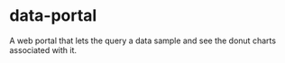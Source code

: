 # data-portal
A web portal that lets the query a data sample and see the donut charts associated with it.
